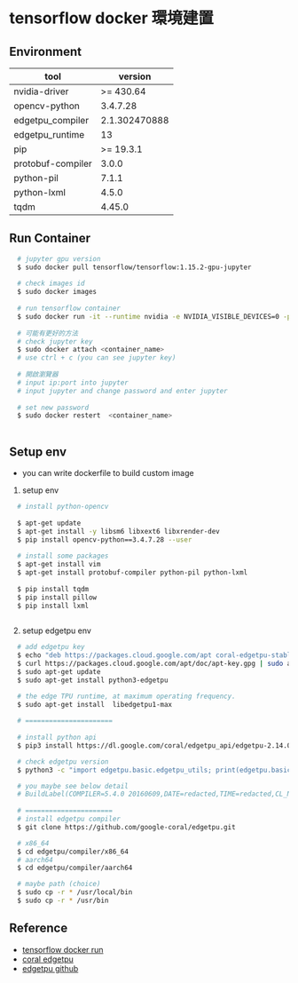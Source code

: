 # tensorflow docker 環境建置

## Environment

| tool                | version                   |
|---------------------|---------------------------|
| nvidia-driver       | >= 430.64                 |
| opencv-python       | 3.4.7.28                  |
| edgetpu_compiler    | 2.1.302470888             |
| edgetpu_runtime     | 13                        |
| pip                 | >= 19.3.1                 |
| protobuf-compiler   | 3.0.0                     |
| python-pil          | 7.1.1                     |
| python-lxml         | 4.5.0                     |
| tqdm                | 4.45.0                    |

## Run Container

```bash
  # jupyter gpu version
  $ sudo docker pull tensorflow/tensorflow:1.15.2-gpu-jupyter
   
  # check images id
  $ sudo docker images
  
  # run tensorflow container
  $ sudo docker run -it --runtime nvidia -e NVIDIA_VISIBLE_DEVICES=0 -p 8888:8888 --name <name> -v <share_folder>:/tf/<share_folder> --shm-size='64g' <image_name or image_id>
  
  # 可能有更好的方法
  # check jupyter key
  $ sudo docker attach <container_name>
  # use ctrl + c (you can see jupyter key)
  
  # 開啟瀏覽器
  # input ip:port into jupyter
  # input jupyter and change password and enter jupyter
  
  # set new password
  $ sudo docker restert  <container_name>
  
```

## Setup env
  
  * you can write dockerfile to build custom image

1. setup env
```bash
  # install python-opencv 
  
  $ apt-get update
  $ apt-get install -y libsm6 libxext6 libxrender-dev
  $ pip install opencv-python==3.4.7.28 --user
  
  # install some packages
  $ apt-get install vim
  $ apt-get install protobuf-compiler python-pil python-lxml
  
  $ pip install tqdm
  $ pip install pillow
  $ pip install lxml
  
```
2. setup edgetpu env

```bash
  # add edgetpu key
  $ echo "deb https://packages.cloud.google.com/apt coral-edgetpu-stable main" | sudo tee /etc/apt/sources.list.d/coral-edgetpu.list
  $ curl https://packages.cloud.google.com/apt/doc/apt-key.gpg | sudo apt-key add -
  $ sudo apt-get update
  $ sudo apt-get install python3-edgetpu

  # the edge TPU runtime, at maximum operating frequency.
  $ sudo apt-get install  libedgetpu1-max
  
  # ======================
  
  # install python api
  $ pip3 install https://dl.google.com/coral/edgetpu_api/edgetpu-2.14.0-py3-none-any.whl

  # check edgetpu version
  $ python3 -c "import edgetpu.basic.edgetpu_utils; print(edgetpu.basic.edgetpu_utils.GetRuntimeVersion())"

  # you maybe see below detail
  # BuildLabel(COMPILER=5.4.0 20160609,DATE=redacted,TIME=redacted,CL_NUMBER=291256449), RuntimeVersion(13)
  
  # ======================
  # install edgetpu compiler
  $ git clone https://github.com/google-coral/edgetpu.git

  # x86_64
  $ cd edgetpu/compiler/x86_64
  # aarch64
  $ cd edgetpu/compiler/aarch64

  # maybe path (choice)
  $ sudo cp -r * /usr/local/bin
  $ sudo cp -r * /usr/bin
```

## Reference
   
  * [tensorflow docker run](https://qiita.com/hrappuccino/items/fe76e2ed014c16171e47)
  * [coral edgetpu](https://coral.ai/software/#debian-packages)
  * [edgetpu github](https://github.com/google-coral/edgetpu)
